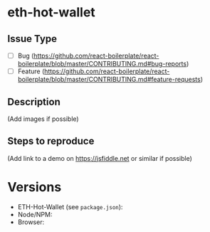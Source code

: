 # eth-hot-wallet


## Issue Type

- [ ] Bug (https://github.com/react-boilerplate/react-boilerplate/blob/master/CONTRIBUTING.md#bug-reports)
- [ ] Feature (https://github.com/react-boilerplate/react-boilerplate/blob/master/CONTRIBUTING.md#feature-requests)

## Description

(Add images if possible)

## Steps to reproduce

(Add link to a demo on https://jsfiddle.net or similar if possible)

# Versions

- ETH-Hot-Wallet (see `package.json`):
- Node/NPM:
- Browser:
